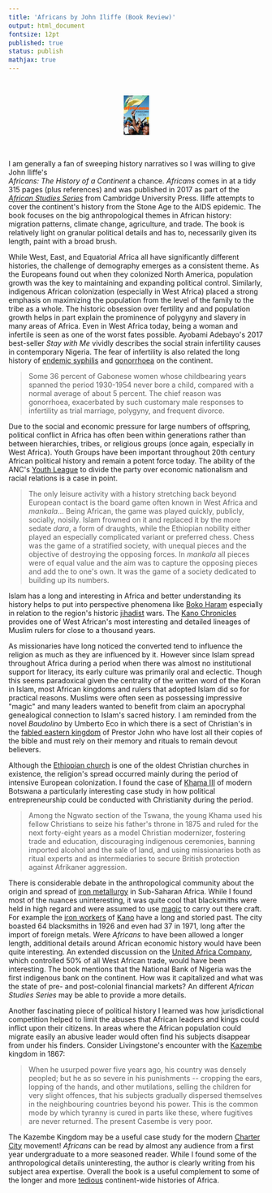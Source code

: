 ```yaml
---
title: 'Africans by John Iliffe (Book Review)'
output: html_document
fontsize: 12pt
published: true
status: publish
mathjax: true
---
```


<br>
<p align="center"><img src="/figures/africans.jpg" width="10%"></p>
<br>

I am generally a fan of sweeping history narratives so I was willing to give John Iliffe's  
*Africans: The History of a Continent* a chance. *Africans* comes in at a tidy 315 pages (plus references) and was published in 2017 as part of the [*African Studies Series*](https://tinyurl.com/y5bt3rfm) from Cambridge University Press. Iliffe attempts to cover the continent's history from the Stone Age to the AIDS epidemic. The book focuses on the big anthropological themes in African history: migration patterns, climate change, agriculture, and trade. The book is relatively light on  granular political details and has to, necessarily given its length, paint with a broad brush. 

While West, East, and Equatorial Africa all have significantly different histories, the challenge of demography emerges as a consistent theme. As the Europeans found out when they colonized North America, population growth was the key to maintaining and expanding political control. Similarly, indigenous African colonization (especially in West Africa) placed a strong emphasis on maximizing the population from the level of the family to the tribe as a whole. The historic obsession over fertility and and population growth helps in part explain the prominence of polygyny and slavery in many areas of Africa. Even in West Africa today, being a woman and infertile is seen as one of the worst fates possible. Ayobami Adebayo's 2017 best-seller *Stay with Me* vividly describes the social strain infertility causes in contemporary Nigeria. The fear of infertility is also related the long history of [endemic syphilis](https://en.wikipedia.org/wiki/Nonvenereal_endemic_syphilis) and [gonorrhoea](https://en.wikipedia.org/wiki/Gonorrhea) on the continent.

> Some 36 percent of Gabonese women whose childbearing years spanned the period 1930-1954 never bore a child, compared with a normal average of about 5 percent. The chief reason was gonorrhoea, exacerbated by such customary male responses to infertility as trial marriage, polygyny, and frequent divorce.  
 
Due to the social and economic pressure for large numbers of offspring, political conflict in Africa has often been within generations rather than between hierarchies, tribes, or religious groups (once again, especially in West Africa). Youth Groups have been important throughout 20th century African political history and remain a potent force today. The ability of the ANC's [Youth League](https://en.wikipedia.org/wiki/African_National_Congress_Youth_League) to divide the party over economic nationalism and racial relations is a case in point.

> The only leisure activity with a history stretching back beyond European contact is the board game often known in West Africa and *mankala*... Being African, the game was played quickly, publicly, socially, noisily. Islam frowned on it and replaced it by the more sedate *dara*, a form of draughts, while the Ethiopian nobility either played an especially complicated variant or preferred chess. Chess was the game of a stratified society, with unequal pieces and the objective of destroying the opposing forces. In *mankala* all pieces were of equal value and the aim was to capture the opposing pieces and add the to one's own. It was the game of a society dedicated to building up its numbers.  

Islam has a long and interesting in Africa and better understanding its history helps to put into perspective phenomena like [Boko Haram](https://en.wikipedia.org/wiki/Boko_Haram) especially in relation to the region's historic [jihadist](https://en.wikipedia.org/wiki/Fula_jihads) wars. The [Kano Chronicles](https://en.wikipedia.org/wiki/Kano_Chronicle) provides one of West African's most interesting and detailed lineages of Muslim rulers for close to a thousand years. 

As missionaries have long noticed the converted tend to influence the religion as much as they are influenced by it. However since Islam spread throughout Africa during a period when there was almost no institutional support for literacy, its early culture was primarily oral and eclectic. Though this seems paradoxical given the centrality of the written word of the Koran in Islam, most African kingdoms and rulers that adopted Islam did so for practical reasons. Muslims were often seen as possessing impressive "magic" and many leaders wanted to benefit from claim an apocryphal genealogical connection to Islam's sacred history.  I am reminded from the novel *Baudolino* by Umberto Eco in which there is a sect of Christian's in the [fabled eastern kingdom](https://en.wikipedia.org/wiki/Prester_John) of Prestor John who have lost all their copies of the bible and must rely on their memory and rituals to remain devout believers. 

Although the [Ethiopian church](https://en.wikipedia.org/wiki/Ethiopian_Orthodox_Tewahedo_Church) is one of the oldest Christian churches in existence, the religion's spread  occurred mainly during the period of intensive European colonization. I found the case of [Khama III](https://en.wikipedia.org/wiki/Khama_III) of modern Botswana a particularly interesting case study in how political entrepreneurship could be conducted with Christianity during the period. 

> Among the Ngwato section of the Tswana, the young Khama used his fellow Christians to seize his father's throne in 1875 and ruled for the next forty-eight years as a model Christian modernizer, fostering trade and education, discouraging indigenous ceremonies, banning imported alcohol and the sale of land, and using missionaries both as ritual experts and as intermediaries to secure British protection against Afrikaner aggression.

There is considerable debate in the anthropological community about the origin and spread of [iron metallurgy](https://en.wikipedia.org/wiki/Iron_metallurgy_in_Africa) in Sub-Saharan Africa. While I found most of the nuances uninteresting, it was quite cool that blacksmiths were held in high regard and were assumed to use [magic](https://en.wikipedia.org/wiki/Blacksmiths_of_western_Africa) to carry out there craft. For example the [iron workers](https://eprints.soas.ac.uk/29100/1/10731195.pdf) of [Kano](https://en.wikipedia.org/wiki/Kano) have a long and storied past. The city boasted 64 blacksmiths in 1926 and even had 37 in 1971, long after the import of foreign metals. Were *Africans* to have been allowed a longer length, additional details around African economic history would have been quite interesting. An extended discussion on the [United Africa Company](https://en.wikipedia.org/wiki/United_Africa_Company), which controlled 50% of all West African trade, would have been interesting. The book mentions that the National Bank of Nigeria was the first indigenous bank on the continent. How was it capitalized and what was the state of pre- and post-colonial financial markets? An different *African Studies Series* may be able to provide a more details. 

Another fascinating piece of political history I learned was how jurisdictional competition helped to limit the abuses that African leaders and kings could inflict upon their citizens. In areas where the African population could migrate easily an abusive leader would often find his subjects disappear from under his finders. Consider Livingstone's encounter with the [Kazembe](https://en.wikipedia.org/wiki/Kazembe) kingdom in 1867:

> When he usurped power five years ago, his country was densely peopled; but he as so severe in his punishments -- cropping the ears, lopping of the hands, and other mutilations, selling the children for very slight offences, that his subjects gradually dispersed themselves in the neighbouring countries beyond his power. This is the common mode by which tyranny is cured in parts like these, where fugitives are never returned. The present Casembe is very poor. 

The Kazembe Kingdom may be a useful case study for the modern [Charter City](https://www.chartercitiesinstitute.org/intro) movement! *Africans* can be read by almost any audience from a first year undergraduate to a more seasoned reader. While I found some of the anthropological details uninteresting, the author is clearly writing from his subject area expertise. Overall the book is a useful complement to some of the longer and more [tedious](https://bioeconometrician.github.io/africa_since_independence/) continent-wide histories of Africa.
